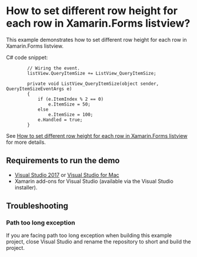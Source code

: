# How to set different row height for each row in Xamarin.Forms listview?

This example demonstrates how to set different row height for each row in Xamarin.Forms listview.

C# code snippet:
```
        // Wiring the event.
        listView.QueryItemSize += ListView_QueryItemSize;

        private void ListView_QueryItemSize(object sender, QueryItemSizeEventArgs e)
        {
            if (e.ItemIndex % 2 == 0)
                e.ItemSize = 50;
            else
                e.ItemSize = 100;
            e.Handled = true;
        }
```

See [How to set different row height for each row in Xamarin.Forms listview](https://www.syncfusion.com/kb/9478/how-to-set-different-row-height-for-each-row-in-listview) for more details.

## Requirements to run the demo

* [Visual Studio 2017](https://visualstudio.microsoft.com/downloads/) or [Visual Studio for Mac](https://visualstudio.microsoft.com/vs/mac/)
* Xamarin add-ons for Visual Studio (available via the Visual Studio installer).

## Troubleshooting

### Path too long exception

If you are facing path too long exception when building this example project, close Visual Studio and rename the repository to short and build the project.
